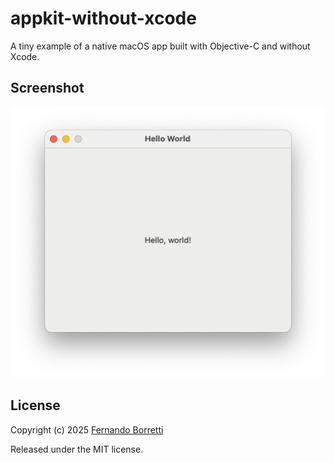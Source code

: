 # appkit-without-xcode

A tiny example of a native macOS app built with Objective-C and without Xcode.

## Screenshot

![A screenshot of the application, showing a single window with the text 'Hello, world!'](screenshot.png)

## License

Copyright (c) 2025 [Fernando Borretti](https://borretti.me/)

Released under the MIT license.
